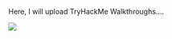 Here, I will upload TryHackMe Walkthroughs....



![](https://assets.tryhackme.com/img/THMlogo.png)
